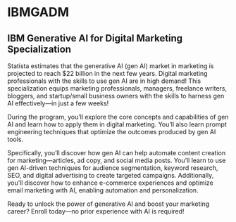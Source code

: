 # IBMGADM
## IBM Generative AI for Digital Marketing Specialization

Statista estimates that the generative AI (gen AI) market in marketing is projected to reach $22 billion in the next few years. Digital marketing professionals with the skills to use gen AI are in high demand! This specialization equips marketing professionals, managers, freelance writers, bloggers, and startup/small business owners with the skills to harness gen AI effectively—in just a few weeks! 

During the program, you’ll explore the core concepts and capabilities of gen AI and learn how to apply them in digital marketing.  You’ll also learn prompt engineering techniques that optimize the outcomes produced by gen AI tools.   

Specifically, you’ll discover how gen AI can help automate content creation for marketing—articles, ad copy, and social media posts. You’ll learn to use gen AI-driven techniques for audience segmentation, keyword research, SEO, and digital advertising to create targeted campaigns. Additionally, you’ll discover how to enhance e-commerce experiences and optimize email marketing with AI, enabling automation and personalization. 

Ready to unlock the power of generative AI and boost your marketing career? Enroll today—no prior experience with AI is required!
